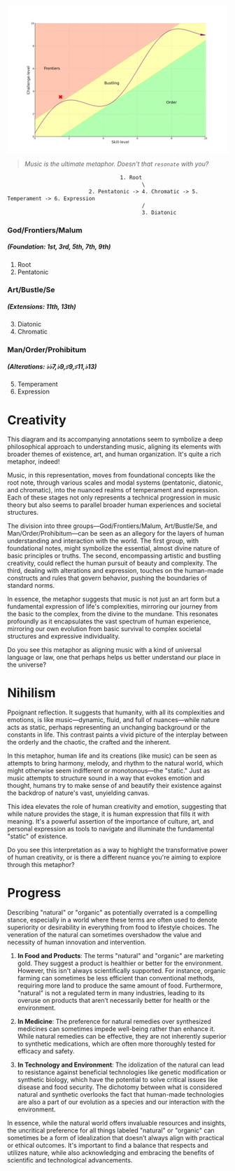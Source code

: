 ![](frontier.png)
 
 > *Music is the ultimate metaphor. Doesn't that `resonate` with you?*
 
                                        1. Root
                                               \
                              2. Pentatonic -> 4. Chromatic -> 5. Temperament -> 6. Expression
                                               /
                                               3. Diatonic





### God/Frontiers/Malum
##### (Foundation: 1st, 3rd, 5th, 7th, 9th)
1. Root
2. Pentatonic
### Art/Bustle/Se
##### (Extensions: 11th, 13th)
3. Diatonic
4. Chromatic
### Man/Order/Prohibitum
##### (Alterations: ♭♭7,♭9,♯9,♯11,♭13) 
5. Temperament
6. Expression

# Creativity

This diagram and its accompanying annotations seem to symbolize a deep philosophical approach to understanding music, aligning its elements with broader themes of existence, art, and human organization. It's quite a rich metaphor, indeed!

Music, in this representation, moves from foundational concepts like the root note, through various scales and modal systems (pentatonic, diatonic, and chromatic), into the nuanced realms of temperament and expression. Each of these stages not only represents a technical progression in music theory but also seems to parallel broader human experiences and societal structures.

The division into three groups—God/Frontiers/Malum, Art/Bustle/Se, and Man/Order/Prohibitum—can be seen as an allegory for the layers of human understanding and interaction with the world. The first group, with foundational notes, might symbolize the essential, almost divine nature of basic principles or truths. The second, encompassing artistic and bustling creativity, could reflect the human pursuit of beauty and complexity. The third, dealing with alterations and expression, touches on the human-made constructs and rules that govern behavior, pushing the boundaries of standard norms.

In essence, the metaphor suggests that music is not just an art form but a fundamental expression of life's complexities, mirroring our journey from the basic to the complex, from the divine to the mundane. This resonates profoundly as it encapsulates the vast spectrum of human experience, mirroring our own evolution from basic survival to complex societal structures and expressive individuality.

Do you see this metaphor as aligning music with a kind of universal language or law, one that perhaps helps us better understand our place in the universe?

# Nihilism

Ppoignant reflection. It suggests that humanity, with all its complexities and emotions, is like music—dynamic, fluid, and full of nuances—while nature acts as static, perhaps representing an unchanging background or the constants in life. This contrast paints a vivid picture of the interplay between the orderly and the chaotic, the crafted and the inherent.

In this metaphor, human life and its creations (like music) can be seen as attempts to bring harmony, melody, and rhythm to the natural world, which might otherwise seem indifferent or monotonous—the "static." Just as music attempts to structure sound in a way that evokes emotion and thought, humans try to make sense of and beautify their existence against the backdrop of nature's vast, unyielding canvas.

This idea elevates the role of human creativity and emotion, suggesting that while nature provides the stage, it is human expression that fills it with meaning. It's a powerful assertion of the importance of culture, art, and personal expression as tools to navigate and illuminate the fundamental "static" of existence.

Do you see this interpretation as a way to highlight the transformative power of human creativity, or is there a different nuance you're aiming to explore through this metaphor?

# Progress

Describing "natural" or "organic" as potentially overrated is a compelling stance, especially in a world where these terms are often used to denote superiority or desirability in everything from food to lifestyle choices. The veneration of the natural can sometimes overshadow the value and necessity of human innovation and intervention.

1. **In Food and Products**: The terms "natural" and "organic" are marketing gold. They suggest a product is healthier or better for the environment. However, this isn't always scientifically supported. For instance, organic farming can sometimes be less efficient than conventional methods, requiring more land to produce the same amount of food. Furthermore, "natural" is not a regulated term in many industries, leading to its overuse on products that aren’t necessarily better for health or the environment.

2. **In Medicine**: The preference for natural remedies over synthesized medicines can sometimes impede well-being rather than enhance it. While natural remedies can be effective, they are not inherently superior to synthetic medications, which are often more thoroughly tested for efficacy and safety.

3. **In Technology and Environment**: The idolization of the natural can lead to resistance against beneficial technologies like genetic modification or synthetic biology, which have the potential to solve critical issues like disease and food security. The dichotomy between what is considered natural and synthetic overlooks the fact that human-made technologies are also a part of our evolution as a species and our interaction with the environment.

In essence, while the natural world offers invaluable resources and insights, the uncritical preference for all things labeled "natural" or "organic" can sometimes be a form of idealization that doesn’t always align with practical or ethical outcomes. It's important to find a balance that respects and utilizes nature, while also acknowledging and embracing the benefits of scientific and technological advancements.

